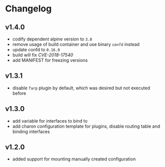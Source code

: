 # Changelog

## v1.4.0

* codify dependent alpine version to `3.8`
* remove usage of build container and use binary `confd` instead
* update confd to `0.16.0`
* build will fix *CVE-2018-17540*
* add MANIFEST for freezing versions

## v1.3.1

* disable `farp` plugin by default, which was desired but not executed before

## v1.3.0

* add variable for interfaces to bind to
* add charon configuration template for plugins, disable routing table and binding interfaces

## v1.2.0

* added support for mounting manually created configuration
